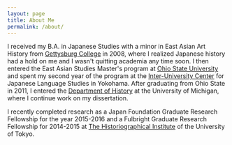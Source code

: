 ```yaml
---
layout: page
title: About Me
permalink: /about/
---
```



I received my B.A. in Japanese Studies with a minor in East Asian Art History from <a href="https://www.gettysburg.edu/academics/catalog/programs/japanese.dot">Gettysburg College</a> in 2008, where I realized Japanese history had a hold on me and I wasn't quitting academia any time soon. I then entered the East Asian Studies Master's program at <a href="https://easc.osu.edu/degrees/eas-ma">Ohio State University</a> and spent my second year of the program at the <a href="https://web.stanford.edu/dept/IUC/cgi-bin/">Inter-University Center</a> for Japanese Language Studies in Yokohama. After graduating from Ohio State in 2011, I entered the <a href="https://lsa.umich.edu/history">Department of History</a> at the University of Michigan, where I continue work on my dissertation.

I recently completed research as a Japan Foundation Graduate Research Fellowship for the year 2015-2016 and a Fulbright Graduate Research Fellowship for 2014-2015 at <a href="http://www.hi.u-tokyo.ac.jp/index-j.html">The Historiographical Institute</a> of the University of Tokyo.
